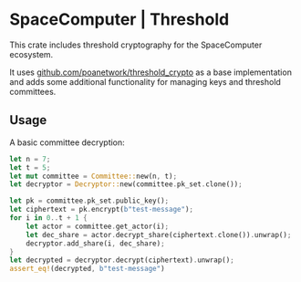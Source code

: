 # SpaceComputer | Threshold 

This crate includes threshold cryptography for the SpaceComputer ecosystem.

It uses [github.com/poanetwork/threshold_crypto](https://github.com/poanetwork/threshold_crypto) as a base implementation and adds some additional functionality for managing keys and threshold committees.

## Usage

A basic committee decryption:

```rust
let n = 7;
let t = 5;
let mut committee = Committee::new(n, t);
let decryptor = Decryptor::new(committee.pk_set.clone());

let pk = committee.pk_set.public_key();
let ciphertext = pk.encrypt(b"test-message");
for i in 0..t + 1 {
    let actor = committee.get_actor(i);
    let dec_share = actor.decrypt_share(ciphertext.clone()).unwrap();
    decryptor.add_share(i, dec_share);
}
let decrypted = decryptor.decrypt(ciphertext).unwrap();
assert_eq!(decrypted, b"test-message")
```
